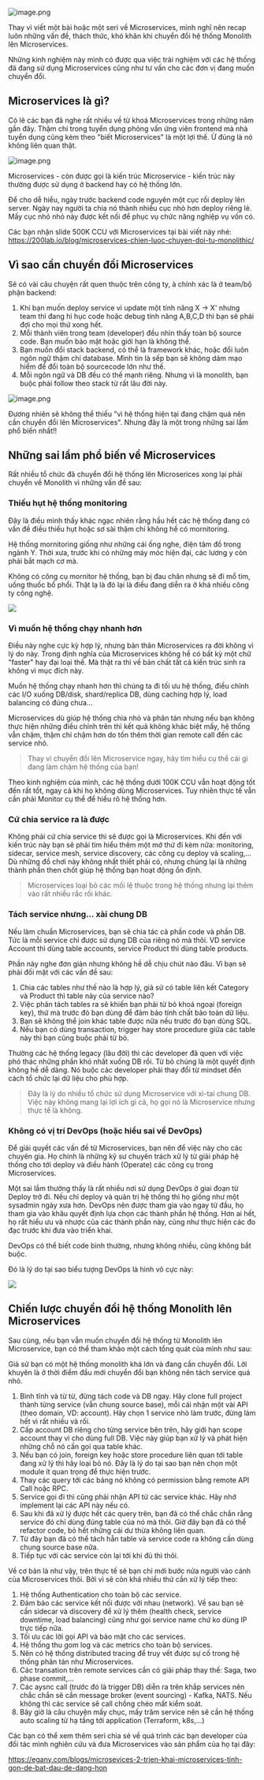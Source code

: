 ![image.png](https://images.viblo.asia/14e2b1f4-bb73-4f55-bba0-1bf4805c8cf7.png)

Thay vì viết một bài hoặc một seri về Microservices, mình nghĩ nên recap luôn những vấn đề, thách thức, khó khăn khi chuyển đổi hệ thống Monolith lên Microservices.

Những kinh nghiệm này mình có được qua việc trải nghiệm với các hệ thống đã đang sử dụng Microservices cũng như tư vấn cho các đơn vị đang muốn chuyển đổi.

## Microservices là gì?

Có lẽ các bạn đã nghe rất nhiều về từ khoá Microservices trong những năm gần đây. Thậm chí trong tuyển dụng phỏng vấn ứng viên frontend mà nhà tuyển dụng cũng kèm theo "biết Microservices" là một lợi thế. Ừ đúng là nó không liên quan thật.

![image.png](https://images.viblo.asia/3394c6ba-4567-40f8-b4cd-6b110be36a03.png)

Microservices - còn được gọi là kiến trúc Microservice - kiến trúc này thường được sử dụng ở backend hay có hệ thống lớn.

Để cho dễ hiểu, ngày trước backend code nguyên một cục rồi deploy lên server. Ngày nay người ta chia nó thành nhiều cục nhỏ hơn deploy riêng lẻ. Mấy cục nhỏ nhỏ này được kết nối để phục vụ chức năng nghiệp vụ vốn có.

Các bạn nhận slide 500K CCU với Microservices tại bài viết này nhé: https://200lab.io/blog/microservices-chien-luoc-chuyen-doi-tu-monolithic/

## Vì sao cần chuyển đổi Microservices

Sẽ có vài câu chuyện rất quen thuộc trên công ty, à chính xác là ở team/bộ phận backend:

1. Khi bạn muốn deploy service vì update một tính năng X -> X' nhưng team thì đang hì hục code hoặc debug tính năng A,B,C,D thì bạn sẽ phải đợi cho mọi thứ xong hết.
2. Mỗi thành viên trong team (developer) đều nhìn thấy toàn bộ source code. Bạn muốn bảo mật hoặc giới hạn là không thể.
3. Bạn muốn đổi stack backend, có thể là framework khác, hoặc đổi luôn ngôn ngữ thậm chí database. Mình tin là sếp bạn sẽ không dám mạo hiểm để đổi toàn bộ sourcecode lớn như thế.
4. Mỗi ngôn ngữ và DB đều có thế mạnh riêng. Nhưng vì là monolith, bạn buộc phải follow theo stack từ rất lâu đời này.

![image.png](https://images.viblo.asia/36cec349-7e03-4933-95b1-e187684b84e9.png)

Đương nhiên sẽ không thể thiếu "vì hệ thống hiện tại đang chậm quá nên cần chuyển đổi lên Microservices". Nhưng đây là một trong những sai lầm phổ biến nhất!!

## Những sai lầm phổ biến về Microservices

Rất nhiều tổ chức đã chuyển đổi hệ thống lên Microserices xong lại phải chuyển về Monolith vì những vấn đề sau:

### Thiếu hụt hệ thống monitoring

Đây là điều mình thấy khác ngạc nhiên rằng hầu hết các hệ thống đang có vấn đề điều thiếu hụt hoặc sơ sài thậm chí không hề có mornitoring.

Hệ thống mornitoring giống như những cái ống nghe, điện tâm đồ trong ngành Y. Thời xưa, trước khi có những máy móc hiện đại, các lương y còn phải bắt mạch cơ mà.

Không có công cụ mornitor hệ thống, bạn bị đau chân nhưng sẽ đi mổ tim, uống thuốc bổ phổi. Thật lạ là đó lại là điều đang diễn ra ở khá nhiều công ty công nghệ.

![](https://images.viblo.asia/ff115989-1070-4ec9-9f36-253e7ad3393a.jpg)

### Vì muốn hệ thống chạy nhanh hơn

Điều này nghe cực kỳ hợp lý, nhưng bản thân Microservices ra đời không vì lý do này. Trong định nghĩa của Microservices không hề có bất kỳ một chữ "faster" hay đại loại thế. Mà thật ra thì về bản chất tất cả kiến trúc sinh ra không vì mục đích này.

Muốn hệ thống chạy nhanh hơn thì chúng ta đi tối ưu hệ thống, điều chỉnh các I/O xuống DB/disk,  shard/replica DB, dùng caching hợp lý, load balancing có đúng chưa...

Microservices dù giúp hệ thống chia nhỏ và phân tán nhưng nếu bạn không thực hiện những điều chỉnh trên thì kết quả không khác biệt mấy, hệ thống vẫn chậm, thậm chí chậm hơn do tốn thêm thời gian remote call đến các service nhỏ.

> Thay vì chuyển đổi lên Microservice ngay, hãy tìm hiểu cụ thể cái gì đang làm chậm hệ thống của bạn!

Theo kinh nghiệm của mình, các hệ thống dưới 100K CCU vẫn hoạt động tốt đến rất tốt, ngay cả khi họ không dùng Microservices. Tuy nhiên thực tế vẫn cần phải Monitor cụ thể để hiểu rõ hệ thống hơn.

### Cứ chia service ra là được

Không phải cứ chia service thì sẽ được gọi là Microservices. Khi đến với kiến trúc này bạn sẽ phải tìm hiểu thêm một mớ thứ đi kèm nữa: monitoring, sidecar, service mesh, service discovery, các công cụ deploy và scaling,... Dù những đồ chơi này không nhất thiết phải có, nhưng chúng lại là những thành phần then chốt giúp hệ thống bạn hoạt động ổn định.

> Microservices loại bỏ các mối lệ thuộc trong hệ thống nhưng lại thêm vào rất nhiều rắc rối khác.

### Tách service nhưng... xài chung DB

Nếu làm chuẩn Microservices, bạn sẽ chia tác cả phần code và phần DB. Tức là mỗi service chỉ được sử dụng DB của riêng nó mà thôi. VD service Account thì dùng table accounts, service Product thì dùng table products.

Phần này nghe đơn giản nhưng không hề dễ chịu chút nào đâu. Vì bạn sẽ phải đối mặt với các vấn đề sau:

1. Chia các tables như thế nào là hợp lý, giả sử có table liên kết Category và Product thì table này của service nào?
2. Việc phân tách tables ra sẽ khiến bạn phải từ bỏ khoá ngoại (foreign key), thứ mà trước đó bạn dùng để đảm bảo tính chất bảo toàn dữ liệu.
3. Bạn sẽ không thể join khác table được nữa nếu trước đó bạn dùng SQL.
4. Nếu bạn có dùng transaction, trigger hay store procedure giữa các table này thì bạn cũng buộc phải từ bỏ.

Thường các hệ thống legacy (lâu đời) thì các developer đã quen với việc phó thác những phần khó nhất xuống DB rồi. Từ bỏ chúng là một quyết định không hề dễ dàng. Nó buộc các developer phải thay đổi từ mindset đến cách tổ chức lại dữ liệu cho phù hợp.

> Đây là lý do nhiều tổ chức sử dụng Microservice với xì-tai chung DB. Việc này không mang lại lợi ích gì cả, họ gọi nó là Microservice nhưng thực tế là không.

### Không có vị trí DevOps (hoặc hiểu sai về DevOps)

Để giải quyết các vấn đề từ Microservices, bạn nên để việc này cho các chuyên gia. Họ chính là những kỹ sư chuyên trách xử lý từ giải pháp hệ thống cho tới deploy và điều hành (Operate) các công cụ trong Microservices.

Một sai lầm thường thấy là rất nhiều nơi sử dụng DevOps ở giai đoạn từ Deploy trở đi. Nếu chỉ deploy và quản trị hệ thống thì họ giống như một sysadmin ngày xưa hơn. DevOps nên được tham gia vào ngay từ đầu, họ tham gia vào khâu quyết định lựa chọn các thành phần hệ thống. Hơn ai hết, họ rất hiểu ưu và nhược của các thành phần này, cũng như thực hiện các đo đạc trước khi đưa vào triển khai.

DevOps có thể biết code bình thường, nhưng không nhiều, cũng không bắt buộc.

Đó là lý do tại sao biểu tượng DevOps là hình vô cực này:

![](https://images.viblo.asia/055590fb-9173-4ad9-8a2d-fb9abdf9f186.png)

## Chiến lược chuyển đổi hệ thống Monolith lên Microservices

Sau cùng, nếu bạn vẫn muốn chuyển đổi hệ thống từ Monolith lên Microservice, bạn có thể tham khảo một cách tổng quát của mình như sau:

Giả sử bạn có một hệ thống monolith khá lớn và đang cần chuyển đổi. Lời khuyên là ở thời điểm đầu mới chuyển đổi bạn không nên tách service quá nhỏ.

1. Bình tĩnh và từ từ, đừng tách code và DB ngay. Hãy clone full project thành từng service (vẫn chung source base), mỗi cái nhận một vài API (theo domain, VD: account). Hãy chọn 1 service nhỏ làm trước, đừng làm hết vì rất nhiều và rối.
2. Cấp account DB riêng cho từng service bên trên, hãy giới hạn scope account thay vì cho dùng full DB. Việc này giúp bạn xử lý và phát hiện những chỗ nó cần gọi qua table khác.
3. Nếu bạn có join, foreign key hoặc store procedure liên quan tới table đang xử lý thì hãy loại bỏ nó. Đây là lý do tại sao bạn nên chọn một module ít quan trọng để thực hiện trước.
4. Thay các query tới các bảng nó không có permission bằng remote API Call hoặc RPC.
5. Service gọi đi thì cũng phải nhận API từ các service khác. Hãy nhớ implement lại các API này nếu có.
6. Sau khi đã xử lý được hết các query trên, bạn đã có thể chắc chắn rằng service đó chỉ dùng đúng table của nó mà thôi. Giờ đây bạn đã có thể refactor code, bỏ hết những cái dư thừa không liên quan.
7. Từ đây bạn đã có thể tách hẵn table và service code ra không cần dùng chung source base nữa.
8. Tiếp tục với các service còn lại tới khi đủ thì thôi.

Về cơ bản là như vậy, trên thực tế sẽ bạn chỉ mới bước nửa người vào cánh của Microservices thôi. Bởi vì sẽ còn khá nhiều thứ cần xử lý tiếp theo:

1. Hệ thống Authentication cho toàn bộ các service.
2. Đảm bảo các service kết nối được với nhau (network). Về sau bạn sẽ cần sidecar và discovery để xử lý thêm (health check, service downtime, load balancing) cũng như gọi service name chứ ko dùng IP trực tiếp nữa.
3. Tối ưu các lời gọi API và bảo mật cho các services.
4. Hệ thống thu gom log và các metrics cho toàn bộ services.
5. Nên có hệ thống distributed tracing để truy vết được sự cố trong hệ thống phân tán như Microservices.
6. Các transation trên remote services cần có giải pháp thay thế: Saga, two phase commit,...
7. Các aysnc call (trước đó là trigger DB) diễn ra trên khắp services nên chắc chắn sẽ cần message broker (event sourcing) - Kafka, NATS. Nếu không thì các service sẽ call chồng chéo mất kiểm soát.
8. Bây giờ là câu chuyện mấy chục, mấy trăm service nên sẽ cần hệ thống auto scaling từ hạ tầng tới application (Terraform, k8s,...)

Các bạn có thể xem thêm seri chia sẻ về quá trình các bạn developer của đối tác mình nghiên cứu và đưa Microservices vào sản phẩm của họ tại đây:

https://egany.com/blogs/microsevices-2-trien-khai-microservices-tinh-gon-de-bat-dau-de-dang-hon